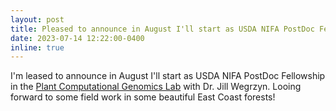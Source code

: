 ```yaml
---
layout: post
title: Pleased to announce in August I'll start as USDA NIFA PostDoc Fellowship!
date: 2023-07-14 12:22:00-0400
inline: true
---
```

I'm leased to announce in August I'll start as USDA NIFA PostDoc Fellowship in the [Plant Computational Genomics Lab](https://www.google.com/search?client=safari&rls=en&q=uconn+plant+computation+genomics+lab&ie=UTF-8&oe=UTF-8) with Dr. Jill Wegrzyn. Looing forward to some field work in some beautiful East Coast forests!

